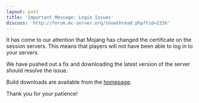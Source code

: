 ```yaml
---
layout: post
title: 'Important Message: Login Issues'
discuss: 'http://forum.mc-server.org/showthread.php?tid=2336'
---
```

It has come to our attention that Mojang has changed the certificate on the session servers. This means that players will not have been able to log in to your servers.

We have pushed out a fix and downloading the latest version of the server should resolve the issue.

Build downloads are available from the [homepage](http://cuberite.org/).

Thank you for your patience!
